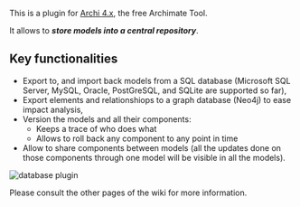 This is a plugin for [Archi 4.x](http://www.archimatetool.com/), the free Archimate Tool.

It allows to _**store models into a central repository**_.

## Key functionalities
* Export to, and import back models from a SQL database (Microsoft SQL Server, MySQL, Oracle, PostGreSQL, and SQLite are supported so far),
* Export elements and relationshiops to a graph database (Neo4j) to ease impact analysis,
* Version the models and all their components:
   * Keeps a trace of who does what
   * Allows to roll back any component to any point in time
* Allow to share components between models (all the updates done on those components through one model will be visible in all the models).

![database plugin](https://user-images.githubusercontent.com/9281982/39529060-13a59652-4e26-11e8-9938-5f7307de5df7.png)

Please consult the other pages of the wiki for more information.
